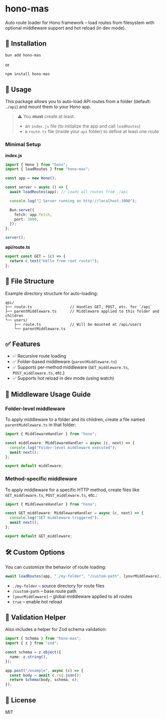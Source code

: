 # hono-mas

Auto route loader for Hono framework – load routes from filesystem with optional middleware support and hot reload (in dev mode).

## 🔧 Installation

```bash
bun add hono-mas
```

or

```bash
npm install hono-mas
```

## 🚀 Usage

This package allows you to auto-load API routes from a folder (default: `./api`) and mount them to your Hono app.

> ⚠️ You **must** create at least:
> - an `index.js` file (to initialize the app and call `loadRoutes`)
> - a `route.ts` file (inside your `api` folder) to define at least one route

### Minimal Setup

**index.js**
```ts
import { Hono } from "hono";
import { loadRoutes } from "hono-mas";

const app = new Hono();

const server = async () => {
  await loadRoutes(app); // Loads all routes from ./api

  console.log("🚀 Server running on http://localhost:3000");

  Bun.serve({
    fetch: app.fetch,
    port: 3000,
  });
};

server();
```

**api/route.ts**
```ts
export const GET = (c) => {
  return c.text("Hello from root route!");
};
```

## 📁 File Structure

Example directory structure for auto-loading:

```
api/
├── route.ts                 // Handles GET, POST, etc. for `/api`
├── parentMiddleware.ts      // Middleware applied to this folder and children
└── users/
    ├── route.ts             // Will be mounted at /api/users
    └── parentMiddleware.ts
```

## ✅ Features

- ✅ Recursive route loading
- ✅ Folder-based middleware (`parentMiddleware.ts`)
- ✅ Supports per-method middleware (`GET_middleware.ts`, `POST_middleware.ts`, etc.)
- ✅ Supports hot reload in dev mode (using watch)

## 🧱 Middleware Usage Guide

### Folder-level middleware

To apply middleware to a folder and its children, create a file named `parentMiddleware.ts` in that folder:

```ts
import { MiddlewareHandler } from "hono";

const middleware: MiddlewareHandler = async (c, next) => {
  console.log("Folder-level middleware executed");
  await next();
};

export default middleware;
```

### Method-specific middleware

To apply middleware for a specific HTTP method, create files like `GET_middleware.ts`, `POST_middleware.ts`, etc.:

```ts
import { MiddlewareHandler } from "hono";

const GET_middleware: MiddlewareHandler = async (c, next) => {
  console.log("GET middleware triggered");
  await next();
};

export default GET_middleware;
```

## 🛠 Custom Options

You can customize the behavior of route loading:

```ts
await loadRoutes(app, "./my-folder", "/custom-path", [yourMiddleware], true);
```

- `./my-folder` – source directory for route files
- `/custom-path` – base route path
- `[yourMiddleware]` – global middleware applied to all routes
- `true` – enable hot reload

## 🧪 Validation Helper

Also includes a helper for Zod schema validation:

```ts
import { Schema } from "hono-mas";
import { z } from "zod";

const schema = z.object({
  name: z.string(),
});

app.post("/example", async (c) => {
  const body = await c.req.json();
  return Schema(body, schema, c);
});
```

## 📝 License

MIT